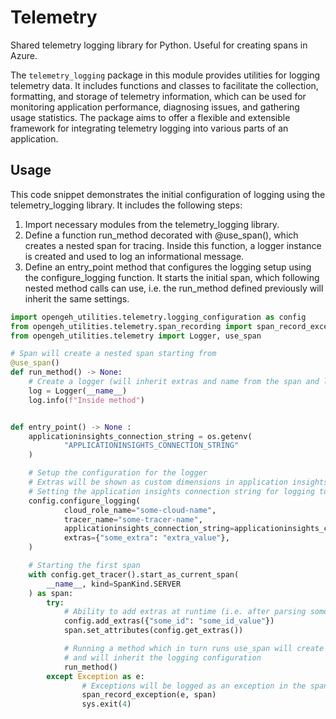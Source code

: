 # Telemetry

Shared telemetry logging library for Python. Useful for creating spans in Azure.

The `telemetry_logging` package in this module provides utilities for logging telemetry data. It includes functions and classes to facilitate the collection, formatting, and storage of telemetry information, which can be used for monitoring application performance, diagnosing issues, and gathering usage statistics. The package aims to offer a flexible and extensible framework for integrating telemetry logging into various parts of an application.

## Usage

This code snippet demonstrates the initial configuration of logging using the telemetry_logging library. It includes the following steps:

1) Import necessary modules from the telemetry_logging library.
2) Define a function run_method decorated with @use_span(), which creates a nested span for tracing. Inside this function, a logger instance is created and used to log an informational message.
3) Define an entry_point method that configures the logging setup using the configure_logging function. It starts the initial span, which following nested method calls can use, i.e. the run_method defined previously will inherit the same settings.

```python
import opengeh_utilities.telemetry.logging_configuration as config
from opengeh_utilities.telemetry.span_recording import span_record_exception
from opengeh_utilities.telemetry import Logger, use_span

# Span will create a nested span starting from
@use_span()
def run_method() -> None:
    # Create a logger (will inherit extras and name from the span and logging configuration setup initially)
    log = Logger(__name__)
    log.info(f"Inside method")


def entry_point() -> None :
    applicationinsights_connection_string = os.getenv(
            "APPLICATIONINSIGHTS_CONNECTION_STRING"
    )

    # Setup the configuration for the logger
    # Extras will be shown as custom dimensions in application insights
    # Setting the application insights connection string for logging to Azure
    config.configure_logging(
            cloud_role_name="some-cloud-name",
            tracer_name="some-tracer-name",
            applicationinsights_connection_string=applicationinsights_connection_string,
            extras={"some_extra": "extra_value"},
    )

    # Starting the first span
    with config.get_tracer().start_as_current_span(
        __name__, kind=SpanKind.SERVER
    ) as span:
        try:
            # Ability to add extras at runtime (i.e. after parsing some parameters)
            config.add_extras({"some_id": "some_id_value"})
            span.set_attributes(config.get_extras())

            # Running a method which in turn runs use_span will create a nested span
            # and will inherit the logging configuration
            run_method()
        except Exception as e:
                # Exceptions will be logged as an exception in the span
                span_record_exception(e, span)
                sys.exit(4)
```
